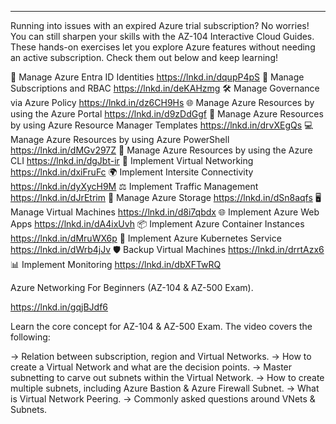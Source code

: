 ---
Running into issues with an expired Azure trial subscription? No worries! You can still sharpen your skills with the AZ-104 Interactive Cloud Guides. These hands-on exercises let you explore Azure features without needing an active subscription.
Check them out below and keep learning!

🌟 Manage Azure Entra ID Identities
https://lnkd.in/dqupP4pS
🚀 Manage Subscriptions and RBAC
https://lnkd.in/deKAHzmg
🛠️ Manage Governance via Azure Policy
https://lnkd.in/dz6CH9Hs
🌐 Manage Azure Resources by using the Azure Portal
https://lnkd.in/d9zDdGgf
📂 Manage Azure Resources by using Azure Resource Manager Templates
https://lnkd.in/drvXEgQs
💻 Manage Azure Resources by using Azure PowerShell
https://lnkd.in/dMGv297Z
🔧 Manage Azure Resources by using the Azure CLI
https://lnkd.in/dgJbt-ir
🔗 Implement Virtual Networking
https://lnkd.in/dxiFruFc
🌍 Implement Intersite Connectivity
https://lnkd.in/dyXycH9M
⚖️ Implement Traffic Management
https://lnkd.in/dJrEtrim
💾 Manage Azure Storage
https://lnkd.in/dSn8aqfs
🖥️ Manage Virtual Machines
https://lnkd.in/d8i7qbdx
🌐 Implement Azure Web Apps
https://lnkd.in/dA4ixUvh
📦 Implement Azure Container Instances
https://lnkd.in/dMruWX6p
🐳 Implement Azure Kubernetes Service
https://lnkd.in/dWrb4jJv
🛡️ Backup Virtual Machines
https://lnkd.in/drrtAzx6
📊 Implement Monitoring
https://lnkd.in/dbXFTwRQ



Azure Networking For Beginners (AZ-104 & AZ-500 Exam).

https://lnkd.in/gqjBJdf6

Learn the core concept for AZ-104 & AZ-500 Exam.
The video covers the following:

-> Relation between subscription, region and Virtual Networks.
-> How to create a Virtual Network and what are the decision points.
-> Master subnetting to carve out subnets within the Virtual Network.
-> How to create multiple subnets, including Azure Bastion & Azure Firewall     Subnet.
-> What is Virtual Network Peering.
-> Commonly asked questions around VNets & Subnets.
